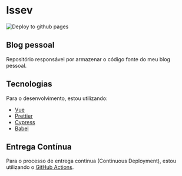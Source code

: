# lssev

![Deploy to github pages](https://github.com/LeonardoSSev/lssev-blog/workflows/Deploy%20to%20github%20pages/badge.svg)

## Blog pessoal

Repositório responsável por armazenar o código fonte do meu blog pessoal.

## Tecnologias

Para o desenvolvimento, estou utilizando:
- [Vue](https://vuejs.org/https://vuejs.org/)
- [Prettier](https://prettier.io/)
- [Cypress](https://www.cypress.io/)
- [Babel](https://babeljs.io/)

## Entrega Contínua

Para o processo de entrega contínua (Continuous Deployment), estou utilizando o [GitHub Actions](https://github.com/actions).